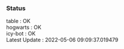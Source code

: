 ### Status


table : OK  
hogwarts : OK  
icy-bot : OK  
Latest Update : 2022-05-06 09:09:37.019479
